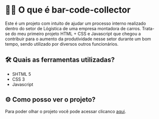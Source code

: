 # 👨‍🎓 O que é bar-code-collector

Este é um projeto com intuito de ajudar um processo interno realizado dentro do setor de Lógistica de uma empresa montadora de carros. Trata-se do meu primeiro projeto HTML + CSS e Javascript que chegou a contribuir para o aumento da produtividade nesse setor durante um bom tempo, sendo utilizado por diversos outros funcionários.

## 🛠️ Quais as ferramentas utilizadas?
 * SHTML 5
 * CSS 3
 * Javascript
  
## ⚙️ Como posso ver o projeto?
Para poder olhar o projeto você pode acessar clicanco [aqui](https://ldnovaes.github.io/bar-code-collector/).
 
 
